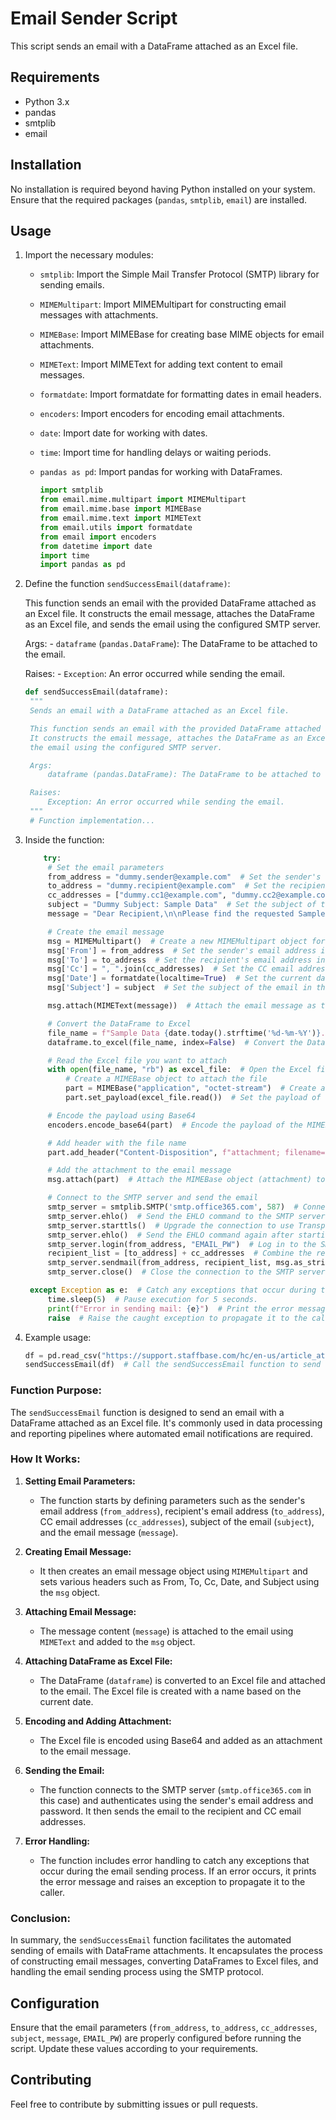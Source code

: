 # Email Sender Script

This script sends an email with a DataFrame attached as an Excel file.

## Requirements

- Python 3.x
- pandas
- smtplib
- email

## Installation

No installation is required beyond having Python installed on your system. Ensure that the required packages (`pandas`, `smtplib`, `email`) are installed.

## Usage

1. Import the necessary modules:

    - `smtplib`: Import the Simple Mail Transfer Protocol (SMTP) library for sending emails.
    - `MIMEMultipart`: Import MIMEMultipart for constructing email messages with attachments.
    - `MIMEBase`: Import MIMEBase for creating base MIME objects for email attachments.
    - `MIMEText`: Import MIMEText for adding text content to email messages.
    - `formatdate`: Import formatdate for formatting dates in email headers.
    - `encoders`: Import encoders for encoding email attachments.
    - `date`: Import date for working with dates.
    - `time`: Import time for handling delays or waiting periods.
    - `pandas as pd`: Import pandas for working with DataFrames.
      
      ```python
      import smtplib
      from email.mime.multipart import MIMEMultipart
      from email.mime.base import MIMEBase
      from email.mime.text import MIMEText
      from email.utils import formatdate
      from email import encoders
      from datetime import date
      import time
      import pandas as pd

2. Define the function `sendSuccessEmail(dataframe)`:

    This function sends an email with the provided DataFrame attached as an Excel file.
    It constructs the email message, attaches the DataFrame as an Excel file, and sends
    the email using the configured SMTP server.

    Args:
        - `dataframe` (`pandas.DataFrame`): The DataFrame to be attached to the email.

    Raises:
        - `Exception`: An error occurred while sending the email.
   ```python
   def sendSuccessEmail(dataframe):
    """
    Sends an email with a DataFrame attached as an Excel file.

    This function sends an email with the provided DataFrame attached as an Excel file.
    It constructs the email message, attaches the DataFrame as an Excel file, and sends
    the email using the configured SMTP server.

    Args:
        dataframe (pandas.DataFrame): The DataFrame to be attached to the email.

    Raises:
        Exception: An error occurred while sending the email.
    """
    # Function implementation...
3. Inside the function:
   ```python
       try:
        # Set the email parameters
        from_address = "dummy.sender@example.com"  # Set the sender's email address.
        to_address = "dummy.recipient@example.com"  # Set the recipient's email address.
        cc_addresses = ["dummy.cc1@example.com", "dummy.cc2@example.com", "dummy.cc3@example.com"]  # Set the CC email addresses.
        subject = "Dummy Subject: Sample Data"  # Set the subject of the email.
        message = "Dear Recipient,\n\nPlease find the requested Sample Data attached with this mail.\n\nThanks,\nDummy Sender"  # Set the email message.

        # Create the email message
        msg = MIMEMultipart()  # Create a new MIMEMultipart object for composing the email message.
        msg['From'] = from_address  # Set the sender's email address in the message headers.
        msg['To'] = to_address  # Set the recipient's email address in the message headers.
        msg['Cc'] = ", ".join(cc_addresses)  # Set the CC email addresses in the message headers.
        msg['Date'] = formatdate(localtime=True)  # Set the current date and time in the message headers.
        msg['Subject'] = subject  # Set the subject of the email in the message headers.

        msg.attach(MIMEText(message))  # Attach the email message as text to the MIMEMultipart object.

        # Convert the DataFrame to Excel
        file_name = f"Sample Data {date.today().strftime('%d-%m-%Y')}.xlsx"  # Generate a file name based on the current date.
        dataframe.to_excel(file_name, index=False)  # Convert the DataFrame to an Excel file.

        # Read the Excel file you want to attach
        with open(file_name, "rb") as excel_file:  # Open the Excel file in binary mode for reading.
            # Create a MIMEBase object to attach the file
            part = MIMEBase("application", "octet-stream")  # Create a new MIMEBase object with the specified content type and subtype.
            part.set_payload(excel_file.read())  # Set the payload of the MIMEBase object to the content of the Excel file.

        # Encode the payload using Base64
        encoders.encode_base64(part)  # Encode the payload of the MIMEBase object using Base64.

        # Add header with the file name
        part.add_header("Content-Disposition", f"attachment; filename= {file_name}")  # Add a header specifying the filename of the attachment.

        # Add the attachment to the email message
        msg.attach(part)  # Attach the MIMEBase object (attachment) to the MIMEMultipart object (email message).

        # Connect to the SMTP server and send the email
        smtp_server = smtplib.SMTP('smtp.office365.com', 587)  # Connect to the SMTP server using the specified host and port.
        smtp_server.ehlo()  # Send the EHLO command to the SMTP server to identify the client.
        smtp_server.starttls()  # Upgrade the connection to use Transport Layer Security (TLS) encryption.
        smtp_server.ehlo()  # Send the EHLO command again after starting TLS.
        smtp_server.login(from_address, "EMAIL_PW")  # Log in to the SMTP server using the sender's email address and password.
        recipient_list = [to_address] + cc_addresses  # Combine the recipient and CC email addresses into a single list.
        smtp_server.sendmail(from_address, recipient_list, msg.as_string())  # Send the email message as a string.
        smtp_server.close()  # Close the connection to the SMTP server.

    except Exception as e:  # Catch any exceptions that occur during the execution of the try block.
        time.sleep(5)  # Pause execution for 5 seconds.
        print(f"Error in sending mail: {e}")  # Print the error message.
        raise  # Raise the caught exception to propagate it to the caller.
4. Example usage:
   ```python
   df = pd.read_csv("https://support.staffbase.com/hc/en-us/article_attachments/360009197031/username.csv")  # Read a CSV file into a pandas DataFrame.
   sendSuccessEmail(df)  # Call the sendSuccessEmail function to send the email with the DataFrame attached.

### Function Purpose:
The `sendSuccessEmail` function is designed to send an email with a DataFrame attached as an Excel file. It's commonly used in data processing and reporting pipelines where automated email notifications are required.

### How It Works:

1. **Setting Email Parameters:**
   - The function starts by defining parameters such as the sender's email address (`from_address`), recipient's email address (`to_address`), CC email addresses (`cc_addresses`), subject of the email (`subject`), and the email message (`message`).

2. **Creating Email Message:**
   - It then creates an email message object using `MIMEMultipart` and sets various headers such as From, To, Cc, Date, and Subject using the `msg` object.

3. **Attaching Email Message:**
   - The message content (`message`) is attached to the email using `MIMEText` and added to the `msg` object.

4. **Attaching DataFrame as Excel File:**
   - The DataFrame (`dataframe`) is converted to an Excel file and attached to the email. The Excel file is created with a name based on the current date.

5. **Encoding and Adding Attachment:**
   - The Excel file is encoded using Base64 and added as an attachment to the email message.

6. **Sending the Email:**
   - The function connects to the SMTP server (`smtp.office365.com` in this case) and authenticates using the sender's email address and password. It then sends the email to the recipient and CC email addresses.

7. **Error Handling:**
   - The function includes error handling to catch any exceptions that occur during the email sending process. If an error occurs, it prints the error message and raises an exception to propagate it to the caller.

### Conclusion:
In summary, the `sendSuccessEmail` function facilitates the automated sending of emails with DataFrame attachments. It encapsulates the process of constructing email messages, converting DataFrames to Excel files, and handling the email sending process using the SMTP protocol.
## Configuration
Ensure that the email parameters (`from_address`, `to_address`, `cc_addresses`, `subject`, `message`, `EMAIL_PW`) are properly configured before running the script. Update these values according to your requirements.

## Contributing
Feel free to contribute by submitting issues or pull requests.


